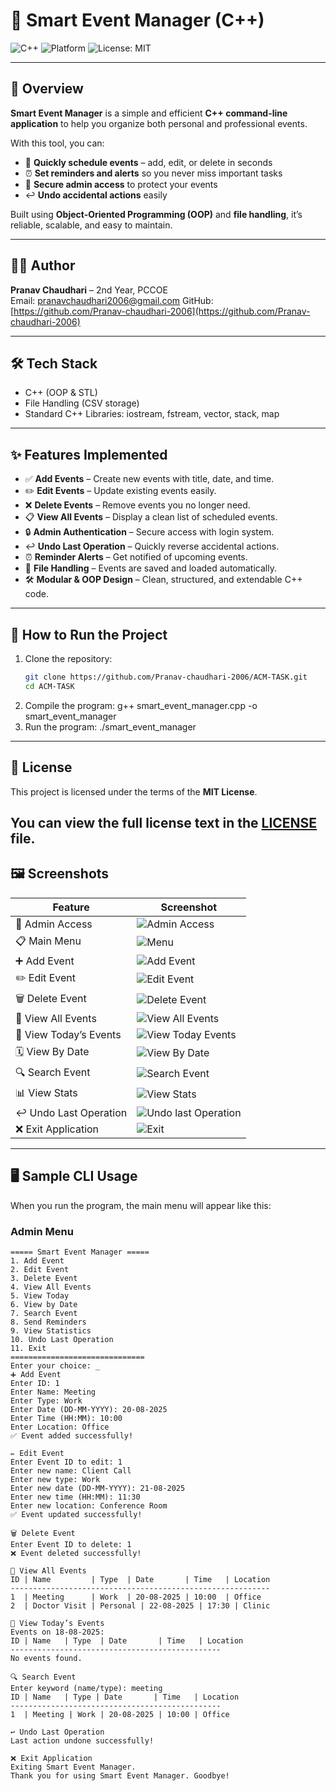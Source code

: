 # 🍉 Smart Event Manager (C++)

![C++](https://img.shields.io/badge/language-C++-blue.svg)
![Platform](https://img.shields.io/badge/platform-CLI-lightgrey.svg)
![License: MIT](https://img.shields.io/badge/License-MIT-green.svg)

--------------------------------------------------------------------------------------------------------------------------------

## 📖 Overview  

**Smart Event Manager** is a simple and efficient **C++ command-line application** to help you organize both personal and professional events.  

With this tool, you can:  
- 📅 **Quickly schedule events** – add, edit, or delete in seconds  
- ⏰ **Set reminders and alerts** so you never miss important tasks  
- 🔑 **Secure admin access** to protect your events  
- ↩️ **Undo accidental actions** easily  

Built using **Object-Oriented Programming (OOP)** and **file handling**, it’s reliable, scalable, and easy to maintain.

--------------------------------------------------------------------------------------------------------------------------------

## 👨‍💻 Author

**Pranav Chaudhari** – 2nd Year, PCCOE  
Email: pranavchaudhari2006@gmail.com
GitHub: [https://github.com/Pranav-chaudhari-2006](https://github.com/Pranav-chaudhari-2006)

--------------------------------------------------------------------------------------------------------------------------------

## 🛠 Tech Stack

- C++ (OOP & STL)  
- File Handling (CSV storage)  
- Standard C++ Libraries: iostream, fstream, vector, stack, map  

--------------------------------------------------------------------------------------------------------------------------------

## ✨ Features Implemented  

- ✅ **Add Events** – Create new events with title, date, and time.  
- ✏️ **Edit Events** – Update existing events easily.  
- ❌ **Delete Events** – Remove events you no longer need.  
- 📋 **View All Events** – Display a clean list of scheduled events.  
- 🔒 **Admin Authentication** – Secure access with login system.  
- ↩️ **Undo Last Operation** – Quickly reverse accidental actions.  
- ⏰ **Reminder Alerts** – Get notified of upcoming events.  
- 📂 **File Handling** – Events are saved and loaded automatically.  
- 🛠 **Modular & OOP Design** – Clean, structured, and extendable C++ code.  

--------------------------------------------------------------------------------------------------------------------------------

## 🚀 How to Run the Project
1. Clone the repository:
   ```bash
   git clone https://github.com/Pranav-chaudhari-2006/ACM-TASK.git
   cd ACM-TASK
2. Compile the program:
   g++ smart_event_manager.cpp -o smart_event_manager
3. Run the program:
   ./smart_event_manager

--------------------------------------------------------------------------------------------------------------------------------
## 📜 License  

This project is licensed under the terms of the **MIT License**.  

You can view the full license text in the [LICENSE](./LICENSE) file.  
--------------------------------------------------------------------------------------------------------------------------------

## 🖼️ Screenshots

| Feature | Screenshot |
|---------|------------|
| 🔑 Admin Access | ![Admin Access](https://github.com/Pranav-chaudhari-2006/ACM-TASK/blob/dcd2898a121704fb1c2c75dbb6860be4eb1a32b3/Screenshot%202025-08-18%20173314.png) |
| 📋 Main Menu | ![Menu](https://github.com/Pranav-chaudhari-2006/ACM-TASK/blob/a714a7db48091f6ac40f9d276023ab8ab3516aec/Screenshot%202025-08-18%20173324.png) |
| ➕ Add Event | ![Add Event](https://github.com/Pranav-chaudhari-2006/ACM-TASK/blob/59e861e9bb3ce634e324d5bc40a67d4f971edafa/Screenshot%202025-08-18%20173412.png) |
| ✏️ Edit Event | ![Edit Event](https://github.com/Pranav-chaudhari-2006/ACM-TASK/blob/a714a7db48091f6ac40f9d276023ab8ab3516aec/Screenshot%202025-08-18%20173528.png) |
| 🗑️ Delete Event | ![Delete Event](https://github.com/Pranav-chaudhari-2006/ACM-TASK/blob/a714a7db48091f6ac40f9d276023ab8ab3516aec/Screenshot%202025-08-18%20173622.png) |
| 📜 View All Events | ![View All Events](https://github.com/Pranav-chaudhari-2006/ACM-TASK/blob/a714a7db48091f6ac40f9d276023ab8ab3516aec/Screenshot%202025-08-18%20173542.png) |
| 📅 View Today’s Events | ![View Today Events](https://github.com/Pranav-chaudhari-2006/ACM-TASK/blob/a714a7db48091f6ac40f9d276023ab8ab3516aec/Screenshot%202025-08-18%20173552.png) |
| 🗓️ View By Date | ![View By Date](https://github.com/Pranav-chaudhari-2006/ACM-TASK/blob/a714a7db48091f6ac40f9d276023ab8ab3516aec/Screenshot%202025-08-18%20173642.png) |
| 🔍 Search Event | ![Search Event](https://github.com/Pranav-chaudhari-2006/ACM-TASK/blob/a714a7db48091f6ac40f9d276023ab8ab3516aec/Screenshot%202025-08-18%20173659.png) |
| 📊 View Stats | ![View Stats](https://github.com/Pranav-chaudhari-2006/ACM-TASK/blob/a714a7db48091f6ac40f9d276023ab8ab3516aec/Screenshot%202025-08-18%20173721.png) |
| ↩️ Undo Last Operation | ![Undo last Operation](https://github.com/Pranav-chaudhari-2006/ACM-TASK/blob/a714a7db48091f6ac40f9d276023ab8ab3516aec/Screenshot%202025-08-18%20173734.png) |
| ❌ Exit Application | ![Exit](https://github.com/Pranav-chaudhari-2006/ACM-TASK/blob/a714a7db48091f6ac40f9d276023ab8ab3516aec/Screenshot%202025-08-18%20173743.png) |

---------------------------------------------------------------------------------------------------------------------------------
## 🖥 Sample CLI Usage  

When you run the program, the main menu will appear like this:  

### Admin Menu
```text
===== Smart Event Manager =====
1. Add Event
2. Edit Event
3. Delete Event
4. View All Events
5. View Today
6. View by Date
7. Search Event
8. Send Reminders
9. View Statistics
10. Undo Last Operation
11. Exit
==============================
Enter your choice: _
➕ Add Event
Enter ID: 1
Enter Name: Meeting
Enter Type: Work
Enter Date (DD-MM-YYYY): 20-08-2025
Enter Time (HH:MM): 10:00
Enter Location: Office
✅ Event added successfully!

✏️ Edit Event
Enter Event ID to edit: 1
Enter new name: Client Call
Enter new type: Work
Enter new date (DD-MM-YYYY): 21-08-2025
Enter new time (HH:MM): 11:30
Enter new location: Conference Room
✅ Event updated successfully!

🗑️ Delete Event
Enter Event ID to delete: 1
❌ Event deleted successfully!

📜 View All Events
ID | Name         | Type  | Date       | Time   | Location
----------------------------------------------------------
1  | Meeting      | Work  | 20-08-2025 | 10:00  | Office
2  | Doctor Visit | Personal | 22-08-2025 | 17:30 | Clinic

📅 View Today’s Events
Events on 18-08-2025:
ID | Name   | Type  | Date       | Time   | Location
-----------------------------------------------
No events found.

🔍 Search Event
Enter keyword (name/type): meeting
ID | Name   | Type | Date       | Time   | Location
-----------------------------------------------
1  | Meeting | Work | 20-08-2025 | 10:00 | Office

↩️ Undo Last Operation
Last action undone successfully!

❌ Exit Application
Exiting Smart Event Manager.
Thank you for using Smart Event Manager. Goodbye!


